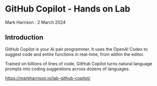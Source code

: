 # GitHub Copilot - Hands on Lab 

Mark Harrison : 2 March 2024  

## Introduction

GitHub Copilot is your AI pair programmer.  It uses the OpenAI Codex to suggest code and entire functions in real-time, from within the editor.

Trained on billions of lines of code, GitHub Copilot turns natural language prompts into coding suggestions across dozens of languages.

<https://markharrison.io/lab-github-copilot/>
